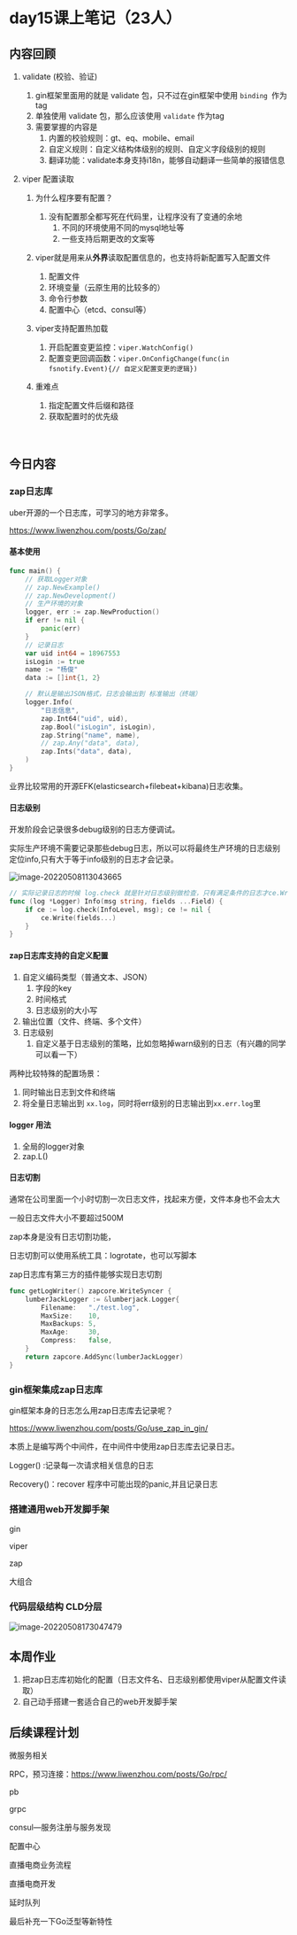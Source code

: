 # day15课上笔记（23人）



## 内容回顾

1. validate (校验、验证)

   1. gin框架里面用的就是 validate 包，只不过在gin框架中使用 `binding `作为tag
   2. 单独使用 validate 包，那么应该使用 `validate` 作为tag
   3. 需要掌握的内容是
      1. 内置的校验规则：gt、eq、mobile、email
      2. 自定义规则：自定义结构体级别的规则、自定义字段级别的规则
      3. 翻译功能：validate本身支持i18n，能够自动翻译一些简单的报错信息

2. viper 配置读取

   1. 为什么程序要有配置？
      1. 没有配置那全都写死在代码里，让程序没有了变通的余地
         1. 不同的环境使用不同的mysql地址等
         2. 一些支持后期更改的文案等

   2. viper就是用来从**外界**读取配置信息的，也支持将新配置写入配置文件
      1. 配置文件
      2. 环境变量（云原生用的比较多的）
      3. 命令行参数
      4. 配置中心（etcd、consul等）
   3. viper支持配置热加载
      1. 开启配置变更监控：`viper.WatchConfig()`
      2. 配置变更回调函数：`viper.OnConfigChange(func(in fsnotify.Event){// 自定义配置变更的逻辑})`
   4. 重难点
      1. 指定配置文件后缀和路径
      2. 获取配置时的优先级

​	



## 今日内容

### zap日志库

uber开源的一个日志库，可学习的地方非常多。

https://www.liwenzhou.com/posts/Go/zap/



#### 基本使用

```go
func main() {
	// 获取Logger对象
	// zap.NewExample()
	// zap.NewDevelopment()
	// 生产环境的对象
	logger, err := zap.NewProduction()
	if err != nil {
		panic(err)
	}
	// 记录日志
	var uid int64 = 18967553
	isLogin := true
	name := "杨俊"
	data := []int{1, 2}

	// 默认是输出JSON格式，日志会输出到 标准输出（终端）
	logger.Info(
		"日志信息",
		zap.Int64("uid", uid),
		zap.Bool("isLogin", isLogin),
		zap.String("name", name),
		// zap.Any("data", data),
		zap.Ints("data", data),
	)
}
```



业界比较常用的开源EFK(elasticsearch+filebeat+kibana)日志收集。



#### 日志级别

开发阶段会记录很多debug级别的日志方便调试。

实际生产环境不需要记录那些debug日志，所以可以将最终生产环境的日志级别定位info,只有大于等于info级别的日志才会记录。

![image-20220508113043665](day15课上笔记.assets/image-20220508113043665.png)

```go
// 实际记录日志的时候 log.check 就是针对日志级别做检查，只有满足条件的日志才ce.Write(fields...)
func (log *Logger) Info(msg string, fields ...Field) {
	if ce := log.check(InfoLevel, msg); ce != nil {
		ce.Write(fields...)
	}
}
```



#### zap日志库支持的自定义配置

1. 自定义编码类型（普通文本、JSON）
   1. 字段的key
   2. 时间格式
   3. 日志级别的大小写
2. 输出位置（文件、终端、多个文件）
3. 日志级别
   1. 自定义基于日志级别的策略，比如忽略掉warn级别的日志（有兴趣的同学可以看一下）

两种比较特殊的配置场景：

1. 同时输出日志到文件和终端
2. 将全量日志输出到 `xx.log`，同时将err级别的日志输出到`xx.err.log`里



#### logger 用法

1. 全局的logger对象
2. zap.L()



#### 日志切割

通常在公司里面一个小时切割一次日志文件，找起来方便，文件本身也不会太大

一般日志文件大小不要超过500M

zap本身是没有日志切割功能，

日志切割可以使用系统工具：logrotate，也可以写脚本

zap日志库有第三方的插件能够实现日志切割

```go
func getLogWriter() zapcore.WriteSyncer {
	lumberJackLogger := &lumberjack.Logger{
		Filename:   "./test.log",
		MaxSize:    10,
		MaxBackups: 5,
		MaxAge:     30,
		Compress:   false,
	}
	return zapcore.AddSync(lumberJackLogger)
}
```



### gin框架集成zap日志库

gin框架本身的日志怎么用zap日志库去记录呢？

https://www.liwenzhou.com/posts/Go/use_zap_in_gin/

本质上是编写两个中间件，在中间件中使用zap日志库去记录日志。

Logger() :记录每一次请求相关信息的日志

Recovery()：recover 程序中可能出现的panic,并且记录日志



### 搭建通用web开发脚手架



gin

viper

zap

大组合

### 代码层级结构 CLD分层

![image-20220508173047479](day15课上笔记.assets/image-20220508173047479.png)













## 本周作业

1. 把zap日志库初始化的配置（日志文件名、日志级别都使用viper从配置文件读取）
2. 自己动手搭建一套适合自己的web开发脚手架



## 后续课程计划

微服务相关

RPC，预习连接：https://www.liwenzhou.com/posts/Go/rpc/

pb

grpc

consul—服务注册与服务发现

配置中心

直播电商业务流程

直播电商开发

延时队列

最后补充一下Go泛型等新特性